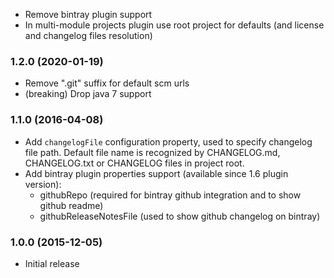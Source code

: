 * Remove bintray plugin support
* In multi-module projects plugin use root project for defaults (and license and changelog files resolution) 

### 1.2.0 (2020-01-19)
* Remove ".git" suffix for default scm urls  
* (breaking) Drop java 7 support

### 1.1.0 (2016-04-08)
* Add `changelogFile` configuration property, used to specify changelog file path. Default file name is recognized by 
    CHANGELOG.md, CHANGELOG.txt or CHANGELOG files in project root.
* Add bintray plugin properties support (available since 1.6 plugin version):
    - githubRepo (required for bintray github integration and to show github readme)
    - githubReleaseNotesFile (used to show github changelog on bintray)

### 1.0.0 (2015-12-05)
* Initial release
